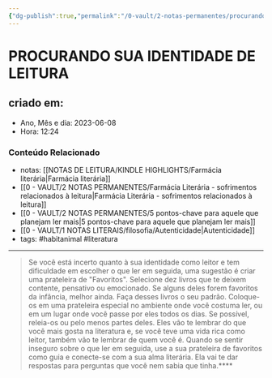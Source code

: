 ```yaml
---
{"dg-publish":true,"permalink":"/0-vault/2-notas-permanentes/procurando-sua-identidade-de-leitura/","tags":["permanente","habitanimal","literatura"],"dgHomeLink":true,"dgShowLocalGraph":true,"dgShowFileTree":true,"dgEnableSearch":true,"noteIcon":""}
---
```


# PROCURANDO SUA IDENTIDADE DE LEITURA

## criado em: 
-  Ano, Mês e dia: 2023-06-08
- Hora: 12:24

### Conteúdo Relacionado
- notas: [[NOTAS DE LEITURA/KINDLE HIGHLIGHTS/Farmácia literária\|Farmácia literária]]
- [[0 - VAULT/2 NOTAS PERMANENTES/Farmácia Literária - sofrimentos relacionados à leitura\|Farmácia Literária - sofrimentos relacionados à leitura]]
- [[0 - VAULT/2 NOTAS PERMANENTES/5 pontos-chave para aquele que planejam ler mais\|5 pontos-chave para aquele que planejam ler mais]]
- [[0 - VAULT/1 NOTAS LITERAIS/filosofia/Autenticidade\|Autenticidade]]
- tags: #habitanimal #literatura 
---

> Se você está incerto quanto à sua identidade como leitor e tem dificuldade em escolher o que ler em seguida, uma sugestão é criar uma prateleira de "Favoritos". Selecione dez livros que te deixem contente, pensativo ou emocionado. Se alguns deles forem favoritos da infância, melhor ainda. Faça desses livros o seu padrão. Coloque-os em uma prateleira especial no ambiente onde você costuma ler, ou em um lugar onde você passe por eles todos os dias. Se possível, releia-os ou pelo menos partes deles. Eles vão te lembrar do que você mais gosta na literatura e, se você teve uma vida rica como leitor, também vão te lembrar de quem você é. Quando se sentir inseguro sobre o que ler em seguida, use a sua prateleira de favoritos como guia e conecte-se com a sua alma literária. Ela vai te dar respostas para perguntas que você nem sabia que tinha.****

